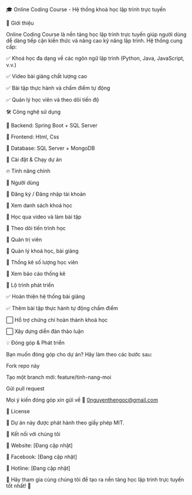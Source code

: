 🎓 Online Coding Course - Hệ thống khoá học lập trình trực tuyến

📌 Giới thiệu

Online Coding Course là nền tảng học lập trình trực tuyến giúp người dùng dễ dàng tiếp cận kiến thức và nâng cao kỹ năng lập trình. Hệ thống cung cấp:

✅ Khoá học đa dạng về các ngôn ngữ lập trình (Python, Java, JavaScript, v.v.)

✅ Video bài giảng chất lượng cao

✅ Bài tập thực hành và chấm điểm tự động

✅ Quản lý học viên và theo dõi tiến độ

🛠 Công nghệ sử dụng

🔹 Backend: Spring Boot + SQL Server

🔹 Frontend: Html, Css

🔹 Database: SQL Server + MongoDB

🚀 Cài đặt & Chạy dự án

 
🔥 Tính năng chính

📌 Người dùng

🔹 Đăng ký / Đăng nhập tài khoản

🔹 Xem danh sách khoá học

🔹 Học qua video và làm bài tập

🔹 Theo dõi tiến trình học

📌 Quản trị viên

🔹 Quản lý khoá học, bài giảng

🔹 Thống kê số lượng học viên

🔹 Xem báo cáo thống kê

🎯 Lộ trình phát triển

✅ Hoàn thiện hệ thống bài giảng

✅ Thêm bài tập thực hành tự động chấm điểm

⬜ Hỗ trợ chứng chỉ hoàn thành khoá học

⬜ Xây dựng diễn đàn thảo luận

💡 Đóng góp & Phát triển

Bạn muốn đóng góp cho dự án? Hãy làm theo các bước sau:

Fork repo này

Tạo một branch mới: feature/tinh-nang-moi

Gửi pull request

Mọi ý kiến đóng góp xin gửi về 📧 0nguyenthengoc@gmail.com

📄 License

📌 Dự án này được phát hành theo giấy phép MIT.

🎉 Kết nối với chúng tôi

📌 Website: [Đang cập nhật]

📌 Facebook: [Đang cập nhật]

📌 Hotline: [Đang cập nhật]

🚀 Hãy tham gia cùng chúng tôi để tạo ra nền tảng học lập trình trực tuyến tốt nhất! 🚀
